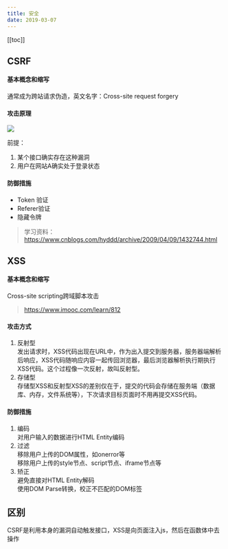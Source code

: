 ```yaml
---
title: 安全
date: 2019-03-07
---
```


[[toc]]

## CSRF

#### 基本概念和缩写

通常成为跨站请求伪造，英文名字：Cross-site request forgery

#### 攻击原理

<img src="../images/CSRF.jpg" />

前提：
1. 某个接口确实存在这种漏洞
2. 用户在网站A确实处于登录状态

#### 防御措施

- Token 验证
- Referer验证
- 隐藏令牌

> 学习资料：https://www.cnblogs.com/hyddd/archive/2009/04/09/1432744.html

## XSS

#### 基本概念和缩写

Cross-site scripting跨域脚本攻击 

> https://www.imooc.com/learn/812

#### 攻击方式

1. 反射型  
    发出请求时，XSS代码出现在URL中，作为出入提交到服务器，服务器端解析后响应，XSS代码随响应内容一起传回浏览器，最后浏览器解析执行期执行XSS代码。这个过程像一次反射，故叫反射型。
2. 存储型  
    存储型XSS和反射型XSS的差别仅在于，提交的代码会存储在服务端（数据库、内存，文件系统等），下次请求目标页面时不用再提交XSS代码。

#### 防御措施

1. 编码  
   对用户输入的数据进行HTML Entity编码
2. 过滤  
   移除用户上传的DOM属性，如onerror等  
   移除用户上传的style节点、script节点、iframe节点等
3. 矫正  
   避免直接对HTML Entity解码  
   使用DOM Parse转换，校正不匹配的DOM标签



## 区别

CSRF是利用本身的漏洞自动触发接口，XSS是向页面注入js，然后在函数体中去操作 
